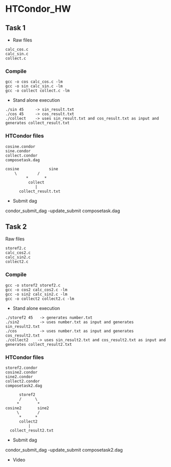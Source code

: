 # HTCondor_HW

## Task 1

- Raw files 

```
calc_cos.c    
calc_sin.c
collect.c
```

### Compile 
```
gcc -o cos calc_cos.c -lm
gcc -o sin calc_sin.c -lm 
gcc -o collect collect.c -lm 
```
- Stand alone execution 

```
./sin 45     -> sin_result.txt
./cos 45     -> cos_result.txt
./collect    -> uses sin_result.txt and cos_result.txt as input and generates collect_result.txt    
```


### HTCondor files
```
cosine.condor
sine.condor
collect.condor
composetask.dag
```

```
cosine             sine
	\         /
         *       *
          collect
             |
      collect_result.txt
```

- Submit dag 

condor_submit_dag -update_submit composetask.dag

## Task 2

Raw files

```
storef2.c
calc_cos2.c
calc_sin2.c
collect2.c
```

### Compile 
```
gcc -o storef2 storef2.c 
gcc -o cos2 calc_cos2.c -lm
gcc -o sin2 calc_sin2.c -lm
gcc -o collect2 collect2.c -lm
```

- Stand alone execution

```
./storef2 45   -> generates number.txt
./sin2         -> uses number.txt as input and generates sin_result2.txt
./cos          -> uses number.txt as input and generates cos_result2.txt
./collect2    -> uses sin_result2.txt and cos_result2.txt as input and generates collect_result2.txt
```


### HTCondor files
```
storef2.condor
cosine2.condor
sine2.condor
collect2.condor
composetask2.dag
```

```
      storef2 
      /      \
     *        *
cosine2       sine2
     \        /
      *      *
      collect2
          |
  collect_result2.txt
```

- Submit dag

condor_submit_dag -update_submit composetask2.dag

- Video

<script type="text/javascript" src="https://asciinema.org/a/jgQpizPaWW5U3mCbOMPvhcfEz.js" id="asciicast-jgQpizPaWW5U3mCbOMPvhcfEz" async></script>
